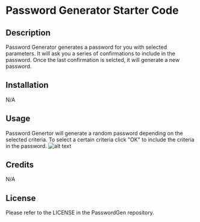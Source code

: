 # Password Generator Starter Code

## Description

Password Generator generates a password for you with selected parameters. It will ask you a series of confirmations to include in the password. Once the last confirmation is selcted, it will generate a new password. 

## Installation

N/A

## Usage

Password Genertor will generate a random password depending on the selected criteria. To select a certain criteria click "OK" to include the criteria in the password. 
![alt text](./)

## Credits

N/A

## License

Please refer to the LICENSE in the PasswordGen repository.